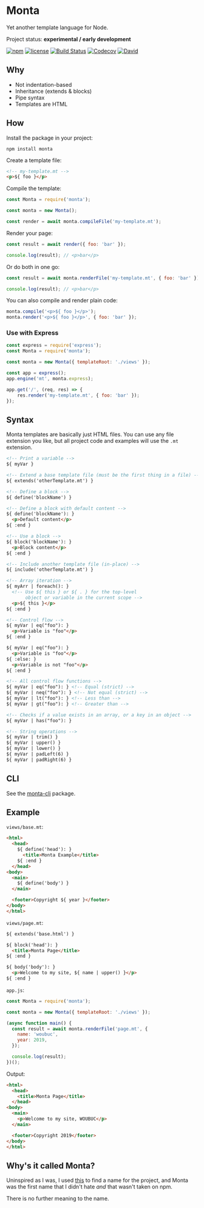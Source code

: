 # Monta

Yet another template language for Node.

Project status: **experimental / early development**

[![npm](https://img.shields.io/npm/v/monta.svg)](https://www.npmjs.com/package/monta)
[![license](https://img.shields.io/github/license/woubuc/monta.svg)](https://github.com/woubuc/monta/blob/master/LICENSE.txt)
[![Build Status](https://img.shields.io/travis/woubuc/monta.svg)](https://travis-ci.org/woubuc/monta)
[![Codecov](https://img.shields.io/codecov/c/gh/woubuc/monta.svg)](https://codecov.io/gh/woubuc/monta)
[![David](https://img.shields.io/david/woubuc/monta.svg?path=packages%2Fmonta)](https://david-dm.org/woubuc/monta?path=packages%2Fmonta)

## Why
- Not indentation-based
- Inheritance (extends & blocks)
- Pipe syntax
- Templates are HTML

## How
Install the package in your project:
```
npm install monta
```

Create a template file:
```html
<!-- my-template.mt -->
<p>${ foo }</p>
```

Compile the template:
```javascript
const Monta = require('monta');

const monta = new Monta();

const render = await monta.compileFile('my-template.mt');
```

Render your page:
```javascript
const result = await render({ foo: 'bar' });

console.log(result); // <p>bar</p>
```

Or do both in one go:
```javascript
const result = await monta.renderFile('my-template.mt', { foo: 'bar' });

console.log(result); // <p>bar</p>
```

You can also compile and render plain code:
```javascript
monta.compile('<p>${ foo }</p>');
monta.render('<p>${ foo }</p>', { foo: 'bar' });
```

### Use with Express
```javascript
const express = require('express');
const Monta = require('monta');

const monta = new Monta({ templateRoot: './views' });

const app = express();
app.engine('mt', monta.express);

app.get('/', (req, res) => {
    res.render('my-template.mt', { foo: 'bar' });
});
```

## Syntax
Monta templates are basically just HTML files. You can use any file
extension you like, but all project code and examples will use the 
`.mt` extension.

```html
<!-- Print a variable -->
${ myVar }

<!-- Extend a base template file (must be the first thing in a file) -->
${ extends('otherTemplate.mt') }

<!-- Define a block -->
${ define('blockName') }

<!-- Define a block with default content -->
${ define('blockName'): }
  <p>Default content</p>
${ :end }

<!-- Use a block -->
${ block('blockName'): }
  <p>Block content</p>
${ :end }

<!-- Include another template file (in-place) -->
${ include('otherTemplate.mt') }

<!-- Array iteration -->
${ myArr | foreach(): }
  <!-- Use ${ this } or ${ . } for the top-level 
       object or variable in the current scope -->
  <p>${ this }</p>
${ :end }

<!-- Control flow -->
${ myVar | eq("foo"): }
  <p>Variable is "foo"</p>
${ :end }

${ myVar | eq("foo"): }
  <p>Variable is "foo"</p>
${ :else: }
  <p>Variable is not "foo"</p>
${ :end }

<!-- All control flow functions -->
${ myVar | eq("foo"): } <!-- Equal (strict) -->
${ myVar | neq("foo"): } <!-- Not equal (strict) -->
${ myVar | lt("foo"): } <!-- Less than -->
${ myVar | gt("foo"): } <!-- Greater than -->

<!-- Checks if a value exists in an array, or a key in an object -->
${ myVar | has("foo"): }

<!-- String operations -->
${ myVar | trim() }
${ myVar | upper() }
${ myVar | lower() }
${ myVar | padLeft(6) }
${ myVar | padRight(6) }
```

## CLI
See the [monta-cli](https://www.npmjs.com/package/monta-cli) package.

## Example
`views/base.mt`:
```html
<html>
  <head>
    ${ define('head'): }
      <title>Monta Example</title>
    ${ :end }
  </head>
<body>
  <main>
    ${ define('body') }
  </main>

  <footer>Copyright ${ year }</footer>
</body>
</html>
```

`views/page.mt`:
```html
${ extends('base.html') }

${ block('head'): }
  <title>Monta Page</title>
${ :end }

${ body('body'): }
  <p>Welcome to my site, ${ name | upper() }</p>
${ :end }
```

`app.js`:
```javascript
const Monta = require('monta');

const monta = new Monta({ templateRoot: './views' });

(async function main() {
  const result = await monta.renderFile('page.mt', {
    name: 'woubuc',
    year: 2019,
  });

  console.log(result);
})();
```

Output:
```html
<html>
  <head>
    <title>Monta Page</title>
  </head>
<body>
  <main>
    <p>Welcome to my site, WOUBUC</p>
  </main>

  <footer>Copyright 2019</footer>
</body>
</html>
```

## Why's it called Monta?
Uninspired as I was, I used 
[this](https://mrsharpoblunto.github.io/foswig.js/) to find a name for 
the project, and Monta was the first name that I didn't hate _and_ that
wasn't taken on npm.

There is no further meaning to the name.
